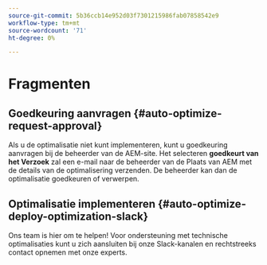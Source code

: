 ```yaml
---
source-git-commit: 5b36ccb14e952d03f7301215986fab07858542e9
workflow-type: tm+mt
source-wordcount: '71'
ht-degree: 0%

---
```

# Fragmenten

## Goedkeuring aanvragen {#auto-optimize-request-approval}

Als u de optimalisatie niet kunt implementeren, kunt u goedkeuring aanvragen bij de beheerder van de AEM-site. Het selecteren **goedkeurt van het Verzoek** zal een e-mail naar de beheerder van de Plaats van AEM met de details van de optimalisering verzenden. De beheerder kan dan de optimalisatie goedkeuren of verwerpen.

## Optimalisatie implementeren {#auto-optimize-deploy-optimization-slack}

Ons team is hier om te helpen! Voor ondersteuning met technische optimalisaties kunt u zich aansluiten bij onze Slack-kanalen en rechtstreeks contact opnemen met onze experts.

